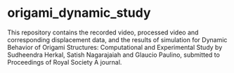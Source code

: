 # origami_dynamic_study
This repository contains the recorded video, processed video and corresponding displacement data, and the results of simulation for Dynamic Behavior of Origami Structures: Computational and Experimental Study by Sudheendra Herkal, Satish Nagarajaiah and Glaucio Paulino, submitted to Proceedings of Royal Society A journal.
